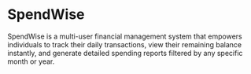 # SpendWise
SpendWise is a multi-user financial management system that empowers individuals to track their daily transactions, view their remaining balance instantly, and generate detailed spending reports filtered by any specific month or year.
